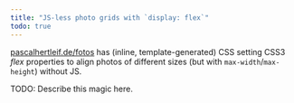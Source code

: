 ```yaml
---
title: "JS-less photo grids with `display: flex`"
todo: true
---
```


[pascalhertleif.de/fotos](https://pascalhertleif.de/fotos/) has (inline, template-generated) CSS setting CSS3 _flex_ properties to align photos of different sizes (but with `max-width`/`max-height`) without JS.

TODO: Describe this magic here.
